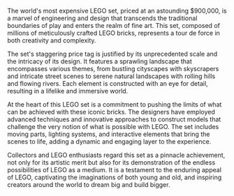 The world's most expensive LEGO set, priced at an astounding $900,000, is a marvel of engineering and design that transcends the traditional boundaries of play and enters the realm of fine art. This set, composed of millions of meticulously crafted LEGO bricks, represents a tour de force in both creativity and complexity.

The set's staggering price tag is justified by its unprecedented scale and the intricacy of its design. It features a sprawling landscape that encompasses various themes, from bustling cityscapes with skyscrapers and intricate street scenes to serene natural landscapes with rolling hills and flowing rivers. Each element is constructed with an eye for detail, resulting in a lifelike and immersive world.

At the heart of this LEGO set is a commitment to pushing the limits of what can be achieved with these iconic bricks. The designers have employed advanced techniques and innovative approaches to construct models that challenge the very notion of what is possible with LEGO. The set includes moving parts, lighting systems, and interactive elements that bring the scenes to life, adding a dynamic and engaging layer to the experience.

Collectors and LEGO enthusiasts regard this set as a pinnacle achievement, not only for its artistic merit but also for its demonstration of the endless possibilities of LEGO as a medium. It is a testament to the enduring appeal of LEGO, captivating the imaginations of both young and old, and inspiring creators around the world to dream big and build bigger.
